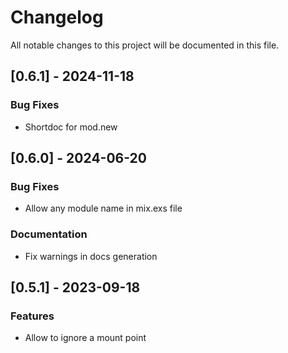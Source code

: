 # Changelog

All notable changes to this project will be documented in this file.

## [0.6.1] - 2024-11-18

### Bug Fixes

- Shortdoc for mod.new

## [0.6.0] - 2024-06-20

### Bug Fixes

- Allow any module name in mix.exs file

### Documentation

- Fix warnings in docs generation

## [0.5.1] - 2023-09-18

### Features

- Allow to ignore a mount point

<!-- generated by git-cliff -->
